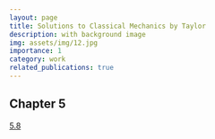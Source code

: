 ```yaml
---
layout: page
title: Solutions to Classical Mechanics by Taylor
description: with background image
img: assets/img/12.jpg
importance: 1
category: work
related_publications: true
---
```



## Chapter 5

[5.8](https://coltonkawamura.github.io/coltonkawamura/projects/5_8_taylorCM/) 

